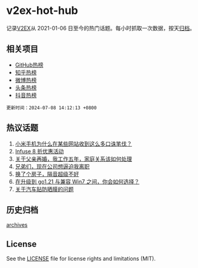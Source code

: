 # v2ex-hot-hub

 记录[V2EX](https://www.v2ex.com/)从 2021-01-06 日至今的热门话题。每小时抓取一次数据，按天[归档](archives)。
 
 ## 相关项目

- [GitHub热榜](https://github.com/lonnyzhang423/github-hot-hub)
- [知乎热榜](https://github.com/lonnyzhang423/zhihu-hot-hub)
- [微博热榜](https://github.com/lonnyzhang423/weibo-hot-hub)
- [头条热榜](https://github.com/lonnyzhang423/toutiao-hot-hub)
- [抖音热榜](https://github.com/lonnyzhang423/douyin-hot-hub)


 `更新时间：2024-07-08 14:12:13 +0800`

## 热议话题

1. [小米手机为什么在某些网站收到这么多口诛笔伐？](https://www.v2ex.com/t/1055478)
1. [Infuse 8 折优惠活动](https://www.v2ex.com/t/1055441)
1. [关于父亲再婚，我工作五年，家庭关系该如何处理](https://www.v2ex.com/t/1055504)
1. [兄弟们，现在公司想逼迫我离职](https://www.v2ex.com/t/1055560)
1. [换了个房子，隔音超级不好](https://www.v2ex.com/t/1055442)
1. [在升级到 go1.21 与兼容 Win7 之间，你会如何选择？](https://www.v2ex.com/t/1055524)
1. [关于汽车贴防晒膜的问题](https://www.v2ex.com/t/1055545)

## 历史归档

[archives](archives)

## License

See the [LICENSE](LICENSE) file for license rights and limitations (MIT).
